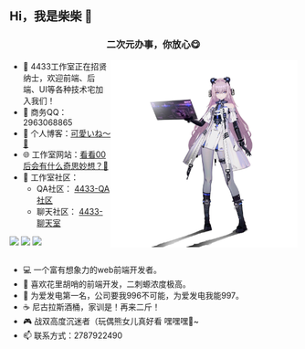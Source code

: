 ## Hi，我是柴柴 👋 

<h3 align="center">二次元办事，你放心😋</h3>

<!-- <img src="https://github-readme-stats.vercel.app/api/top-langs/?username=zhangsantx&hide_title=true&hide_border=true&layout=compact&bg_color=0,73FA79,73FDFF,D783FF&theme=graywhite&locale=cn" alt="logo" height="137px" align="right" /> -->

<!-- <img height="137px" align="right" src="https://github-readme-stats.vercel.app/api?username=bbxx123&hide_title=true&hide_border=true&show_icons=true&include_all_commits=true&line_height=21&bg_color=0,73FA79,73FDFF,D783FF&theme=graywhite&locale=cn" /> -->

<!-- <img height="327px" align="right" src="https://4433studio.oss-cn-hangzhou.aliyuncs.com/blog/C71986EA41DEF4A23361AA494861F0C5.png"> -->
<!-- <img height="327px" align="right" src="https://4433studio.oss-cn-hangzhou.aliyuncs.com/blog/(JAP7_PR~R(1PTGY41GGUW7.jpg"> -->
<img height="327px" align="right" src="./images/xiongxiong.png">

- 🧿 4433工作室正在招贤纳士，欢迎前端、后端、UI等各种技术宅加入我们！
- 💬 商务QQ：2963068865
- 🧀 个人博客：<a target="_blank" href="http://chaichaisocute.top/">可愛いね～🍅</a>
- 🌐 工作室网站：<a target="_blank" href="http://cqucc4433.top/">看看00后会有什么奇思妙想？🤨</a>
- 🥨 工作室社区：<br>
     - QA社区： <a target="_blank" href="https://answer.cqucc4433.top/">4433-QA社区</a> <br>
     - 聊天社区： <a target="_blank" href="https://cqucc4433.top/">4433-聊天室</a>


<a href="https://996.icu"><img src="https://img.shields.io/badge/link-996.icu-red.svg"></a>
<a href="https://github.com/4-433"><img src="https://img.shields.io/badge/4433-4433Studio-blue"></a>
<a href="https://baike.baidu.com/item/%E8%89%BE%E4%B8%BD%E5%A6%AE/60840012"><img src="https://img.shields.io/badge/Irene-%E6%88%91%E6%98%AF%E8%89%BE%E4%B8%BD%E5%A6%AE%E7%9A%84%E7%8B%97-pink"></a>

## 

<!-- [![](https://github-readme-stats.vercel.app/api/top-langs/?username=bbxx123&text_color=adbac7&hide_border=true&hide_title=true&langs_count=10&bg_color=2d333b&count_private=true&layout=compact&include_all_commits=true&card_width=900&card_height=150)](https://github.com/autofelix?tab=repositories) -->

<!-- <img src="https://github-readme-stats.vercel.app/api/top-langs/?username=bbxx123&hide_border=true&hide_title=true&langs_count=10&bg_color=0,EC6C6C,D783FF,73FDFF,73FA79,FFD479&count_private=true&layout=compact&include_all_commits=true&card_width=900&line_height=21&theme=graywhite" alt="logo" height="150px" /> -->



- 💻 一个富有想象力的web前端开发者。
- 🎨 喜欢花里胡哨的前端开发，二刺螈浓度极高。
- 🧡 为爱发电第一名，公司要我996不可能，为爱发电我能997。
- ☕ 尼古拉斯酒桶，家训是！再来二斤！
- 🎮 战双高度沉迷者（玩偶熊女儿真好看 嘿嘿嘿🥰~
- 📫 联系方式：2787922490

